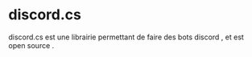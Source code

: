 # discord.cs
discord.cs est une librairie permettant de faire des bots discord , et est open source .
